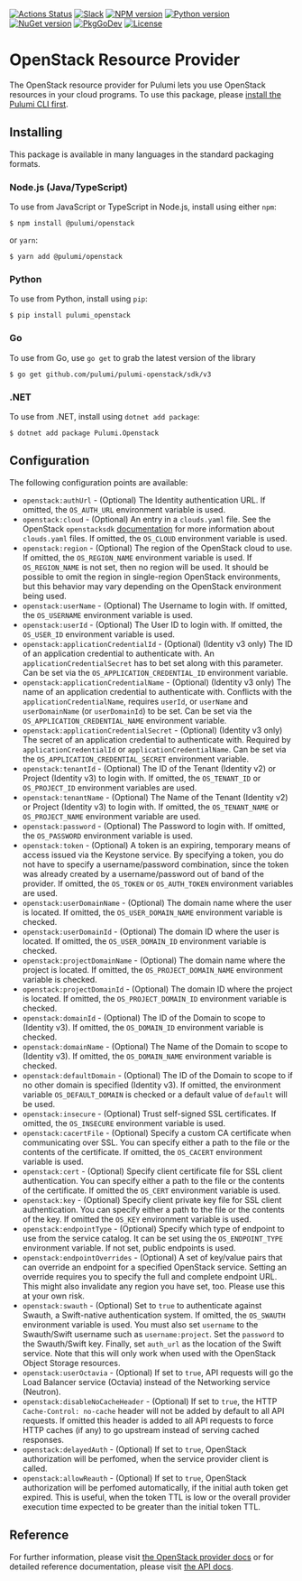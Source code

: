 [![Actions Status](https://github.com/pulumi/pulumi-openstack/workflows/master/badge.svg)](https://github.com/pulumi/pulumi-openstack/actions)
[![Slack](http://www.pulumi.com/images/docs/badges/slack.svg)](https://slack.pulumi.com)
[![NPM version](https://badge.fury.io/js/%40pulumi%2Fopenstack.svg)](https://www.npmjs.com/package/@pulumi/openstack)
[![Python version](https://badge.fury.io/py/pulumi-openstack.svg)](https://pypi.org/project/pulumi-openstack)
[![NuGet version](https://badge.fury.io/nu/pulumi.openstack.svg)](https://badge.fury.io/nu/pulumi.openstack)
[![PkgGoDev](https://pkg.go.dev/badge/github.com/pulumi/pulumi-openstack/sdk/v3/go)](https://pkg.go.dev/github.com/pulumi/pulumi-openstack/sdk/v3/go)
[![License](https://img.shields.io/npm/l/%40pulumi%2Fpulumi.svg)](https://github.com/pulumi/pulumi-openstack/blob/master/LICENSE)

# OpenStack Resource Provider

The OpenStack resource provider for Pulumi lets you use OpenStack resources in your cloud programs.  To use
this package, please [install the Pulumi CLI first](https://pulumi.io/).

## Installing

This package is available in many languages in the standard packaging formats.

### Node.js (Java/TypeScript)

To use from JavaScript or TypeScript in Node.js, install using either `npm`:

    $ npm install @pulumi/openstack

or `yarn`:

    $ yarn add @pulumi/openstack

### Python

To use from Python, install using `pip`:

    $ pip install pulumi_openstack

### Go

To use from Go, use `go get` to grab the latest version of the library

    $ go get github.com/pulumi/pulumi-openstack/sdk/v3
    
### .NET

To use from .NET, install using `dotnet add package`:

    $ dotnet add package Pulumi.Openstack

## Configuration

The following configuration points are available:

- `openstack:authUrl` - (Optional) The Identity authentication URL. If omitted, the `OS_AUTH_URL` environment variable is used.
- `openstack:cloud` - (Optional) An entry in a `clouds.yaml` file. See the OpenStack `openstacksdk`
  [documentation](https://docs.openstack.org/openstacksdk/latest/user/config/configuration.html) for more information about 
  `clouds.yaml` files. If omitted, the `OS_CLOUD` environment variable is used.
- `openstack:region` - (Optional) The region of the OpenStack cloud to use. If omitted, the `OS_REGION_NAME` environment 
  variable is used. If `OS_REGION_NAME` is not set, then no region will be used. It should be possible to omit the region 
  in single-region OpenStack environments, but this behavior may vary depending on the OpenStack environment being used.
- `openstack:userName` - (Optional) The Username to login with. If omitted, the `OS_USERNAME` environment variable is used.
- `openstack:userId` - (Optional) The User ID to login with. If omitted, the `OS_USER_ID` environment variable is used.
- `openstack:applicationCredentialId` - (Optional) (Identity v3 only) The ID of an application credential to authenticate with. An
  `applicationCredentialSecret` has to bet set along with this parameter. Can be set via the `OS_APPLICATION_CREDENTIAL_ID` 
  environment variable.
- `openstack:applicationCredentialName` - (Optional) (Identity v3 only) The name of an application credential to authenticate with. 
  Conflicts with the `applicationCredentialName`, requires `userId`, or `userName` and `userDomainName` (or `userDomainId`) to be set.
  Can be set via the `OS_APPLICATION_CREDENTIAL_NAME` environment variable.
- `openstack:applicationCredentialSecret` - (Optional) (Identity v3 only) The secret of an application credential to authenticate with. 
  Required by `applicationCredentialId` or `applicationCredentialName`. Can be set via the `OS_APPLICATION_CREDENTIAL_SECRET` 
  environment variable. 
- `openstack:tenantId` - (Optional) The ID of the Tenant (Identity v2) or Project (Identity v3) to login with. If omitted, the 
  `OS_TENANT_ID` or `OS_PROJECT_ID` environment variables are used.
- `openstack:tenantName` - (Optional) The Name of the Tenant (Identity v2) or Project (Identity v3) to login with. If omitted, 
  the `OS_TENANT_NAME` or `OS_PROJECT_NAME` environment variable are used.
- `openstack:password` - (Optional) The Password to login with. If omitted, the
  `OS_PASSWORD` environment variable is used.
- `openstack:token` - (Optional) A token is an expiring, temporary means of access issued via the Keystone service. By specifying 
  a token, you do not have to specify a username/password combination, since the token was already created by a username/password 
  out of band of the provider. If omitted, the `OS_TOKEN` or `OS_AUTH_TOKEN` environment variables are used.
- `openstack:userDomainName` - (Optional) The domain name where the user is located. If omitted, the `OS_USER_DOMAIN_NAME` 
  environment variable is checked.
- `openstack:userDomainId` - (Optional) The domain ID where the user is located. If omitted, the `OS_USER_DOMAIN_ID` environment 
  variable is checked.
- `openstack:projectDomainName` - (Optional) The domain name where the project is located. If omitted, the `OS_PROJECT_DOMAIN_NAME` 
  environment variable is checked.
- `openstack:projectDomainId` - (Optional) The domain ID where the project is located. If omitted, the `OS_PROJECT_DOMAIN_ID` 
  environment variable is checked.
- `openstack:domainId` - (Optional) The ID of the Domain to scope to (Identity v3). If omitted, the `OS_DOMAIN_ID` environment 
  variable is checked.
- `openstack:domainName` - (Optional) The Name of the Domain to scope to (Identity v3). If omitted, the `OS_DOMAIN_NAME` environment 
  variable is checked.
- `openstack:defaultDomain` - (Optional) The ID of the Domain to scope to if no other domain is specified (Identity v3). If omitted, 
  the environment variable `OS_DEFAULT_DOMAIN` is checked or a default value of `default` will be used.
- `openstack:insecure` - (Optional) Trust self-signed SSL certificates. If omitted, the `OS_INSECURE` environment variable is used.
- `openstack:cacertFile` - (Optional) Specify a custom CA certificate when communicating over SSL. You can specify either a path 
  to the file or the contents of the certificate. If omitted, the `OS_CACERT` environment variable is used.
- `openstack:cert` - (Optional) Specify client certificate file for SSL client authentication. You can specify either a path to 
  the file or the contents of the certificate. If omitted the `OS_CERT` environment variable is used.
- `openstack:key` - (Optional) Specify client private key file for SSL client authentication. You can specify either a path 
  to the file or the contents of the key. If omitted the `OS_KEY` environment variable is used.
- `openstack:endpointType` - (Optional) Specify which type of endpoint to use from the service catalog. It can be set using the 
  `OS_ENDPOINT_TYPE` environment variable. If not set, public endpoints is used.
- `openstack:endpointOverrides` - (Optional) A set of key/value pairs that can override an endpoint for a specified OpenStack service. 
  Setting an override requires you to specify the full and complete endpoint URL. This might also invalidate any region you have set, 
  too. Please use this at your own risk.
- `openstack:swauth` - (Optional) Set to `true` to authenticate against Swauth, a Swift-native authentication system. If omitted, the 
  `OS_SWAUTH` environment variable is used. You must also set `username` to the Swauth/Swift username such as `username:project`. 
  Set the `password` to the Swauth/Swift key. Finally, set `auth_url` as the location of the Swift service. Note that this
  will only work when used with the OpenStack Object Storage resources.
- `openstack:userOctavia` - (Optional) If set to `true`, API requests will go the Load Balancer service (Octavia) instead of 
  the Networking service (Neutron).
- `openstack:disableNoCacheHeader` - (Optional) If set to `true`, the HTTP `Cache-Control: no-cache` header will not be added by default to all API requests.
  If omitted this header is added to all API requests to force HTTP caches (if any) to go upstream instead of serving cached responses.
- `openstack:delayedAuth` - (Optional) If set to `true`, OpenStack authorization will be perfomed, when the service provider client is called.
- `openstack:allowReauth` - (Optional) If set to `true`, OpenStack authorization will be perfomed automatically, if the initial auth token get 
  expired. This is useful, when the token TTL is low or the overall provider execution time expected to be greater than the initial token TTL.

## Reference

For further information, please visit [the OpenStack provider docs](https://www.pulumi.com/docs/intro/cloud-providers/openstack) or for detailed reference documentation, please visit [the API docs](https://www.pulumi.com/docs/reference/pkg/openstack).
